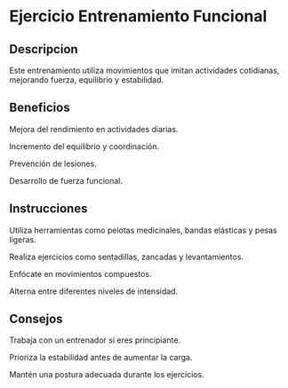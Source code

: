 # Ejercicio Entrenamiento Funcional

## Descripcion

Este entrenamiento utiliza movimientos que imitan actividades cotidianas, mejorando fuerza, equilibrio y estabilidad.

## Beneficios

Mejora del rendimiento en actividades diarias.

Incremento del equilibrio y coordinación.

Prevención de lesiones.

Desarrollo de fuerza funcional.

## Instrucciones

Utiliza herramientas como pelotas medicinales, bandas elásticas y pesas ligeras.

Realiza ejercicios como sentadillas, zancadas y levantamientos.

Enfócate en movimientos compuestos.

Alterna entre diferentes niveles de intensidad.

## Consejos

Trabaja con un entrenador si eres principiante.

Prioriza la estabilidad antes de aumentar la carga.

Mantén una postura adecuada durante los ejercicios.

